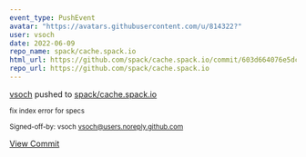 ```yaml
---
event_type: PushEvent
avatar: "https://avatars.githubusercontent.com/u/814322?"
user: vsoch
date: 2022-06-09
repo_name: spack/cache.spack.io
html_url: https://github.com/spack/cache.spack.io/commit/603d664076e5dcd7d2f609fee922fd2de06fbff4
repo_url: https://github.com/spack/cache.spack.io
---
```


<a href='https://github.com/vsoch' target='_blank'>vsoch</a> pushed to <a href='https://github.com/spack/cache.spack.io' target='_blank'>spack/cache.spack.io</a>

<small>fix index error for specs

Signed-off-by: vsoch <vsoch@users.noreply.github.com></small>

<a href='https://github.com/spack/cache.spack.io/commit/603d664076e5dcd7d2f609fee922fd2de06fbff4' target='_blank'>View Commit</a>